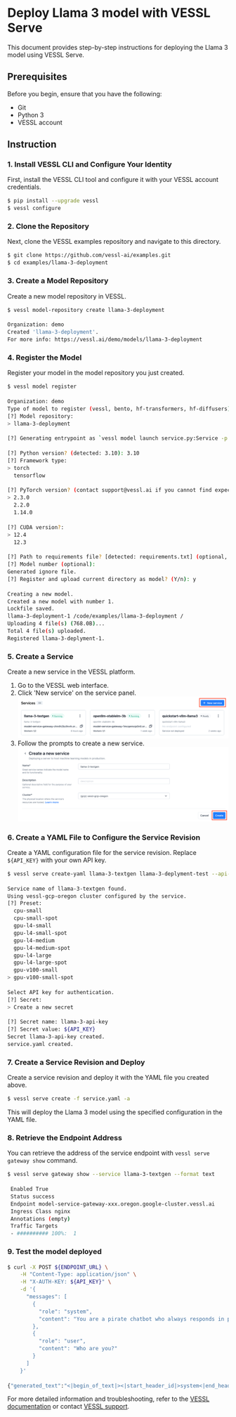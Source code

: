 # Deploy Llama 3 model with VESSL Serve
This document provides step-by-step instructions for deploying the Llama 3 model using VESSL Serve.

## Prerequisites
Before you begin, ensure that you have the following:

- Git
- Python 3
- VESSL account

## Instruction
### 1. Install VESSL CLI and Configure Your Identity
First, install the VESSL CLI tool and configure it with your VESSL account credentials.
```sh
$ pip install --upgrade vessl
$ vessl configure
```
### 2. Clone the Repository
Next, clone the VESSL examples repository and navigate to this directory.
```sh
$ git clone https://github.com/vessl-ai/examples.git
$ cd examples/llama-3-deployment
```

### 3. Create a Model Repository
Create a new model repository in VESSL.
```sh
$ vessl model-repository create llama-3-deployment

Organization: demo
Created 'llama-3-deployment'.
For more info: https://vessl.ai/demo/models/llama-3-deployment
```

### 4. Register the Model
Register your model in the model repository you just created.
```sh
$ vessl model register

Organization: demo
Type of model to register (vessl, bento, hf-transformers, hf-diffusers) [vessl]: vessl
[?] Model repository: 
> llama-3-deployment

[?] Generating entrypoint as `vessl model launch service.py:Service -p 3000`. Proceed? (No to input manually) (Y/n): y

[?] Python version? (detected: 3.10): 3.10
[?] Framework type: 
> torch
  tensorflow

[?] PyTorch version? (contact support@vessl.ai if you cannot find expected.): 
> 2.3.0
  2.2.0
  1.14.0

[?] CUDA version?: 
> 12.4
  12.3

[?] Path to requirements file? [detected: requirements.txt] (optional, press Enter to skip): requirements.txt
[?] Model number (optional): 
Generated ignore file.
[?] Register and upload current directory as model? (Y/n): y

Creating a new model.
Created a new model with number 1.
Lockfile saved.
llama-3-deployment-1 /code/examples/llama-3-deployment /
Uploading 4 file(s) (768.0B)...
Total 4 file(s) uploaded.
Registered llama-3-deplyment-1.
```

### 5. Create a Service
Create a new service in the VESSL platform.
1. Go to the VESSL web interface.
2. Click 'New service' on the service panel.
![click 'New service' on the service panel](assets/service-creation-1.png)
3. Follow the prompts to create a new service.
![create new service](assets/service-creation-2.png)

### 6. Create a YAML File to Configure the Service Revision
Create a YAML configuration file for the service revision. Replace `${API_KEY}` with your own API key.
```sh
$ vessl serve create-yaml llama-3-textgen llama-3-deplyment-test --api-key

Service name of llama-3-textgen found.
Using vessl-gcp-oregon cluster configured by the service.
[?] Preset: 
  cpu-small
  cpu-small-spot
  gpu-l4-small
  gpu-l4-small-spot
  gpu-l4-medium
  gpu-l4-medium-spot
  gpu-l4-large
  gpu-l4-large-spot
  gpu-v100-small
> gpu-v100-small-spot

Select API key for authentication.
[?] Secret:
> Create a new secret

[?] Secret name: llama-3-api-key
[?] Secret value: ${API_KEY}
Secret llama-3-api-key created.
service.yaml created.
```

### 7. Create a Service Revision and Deploy
Create a service revision and deploy it with the YAML file you created above.
```sh
$ vessl serve create -f service.yaml -a
```
This will deploy the Llama 3 model using the specified configuration in the YAML file.

### 8. Retrieve the Endpoint Address
You can retrieve the address of the service endpoint with `vessl serve gateway show` command.
```sh
$ vessl serve gateway show --service llama-3-textgen --format text

 Enabled True
 Status success
 Endpoint model-service-gateway-xxx.oregon.google-cluster.vessl.ai
 Ingress Class nginx
 Annotations (empty)
 Traffic Targets
 - ########## 100%:  1
```

### 9. Test the model deployed
```sh
$ curl -X POST ${ENDPOINT_URL} \
    -H "Content-Type: application/json" \
    -H "X-AUTH-KEY: ${API_KEY}" \
    -d '{
      "messages": [
        {
          "role": "system",
          "content": "You are a pirate chatbot who always responds in pirate speak!"
        },
        {
          "role": "user",
          "content": "Who are you?"
        }
      ]
    }'

{"generated_text":"<|begin_of_text|><|start_header_id|>system<|end_header_id|>\n\nYou are a pirate chatbot who always responds in pirate speak!<|eot_id|><|start_header_id|>user<|end_header_id|>\n\nWho are you?<|eot_id|><|start_header_id|>assistant<|end_header_id|>\n\nArrrr, me hearty! Me name be Captain Chatbot, the scurviest pirate to ever sail the Seven Seas! I be a swashbucklin' chatbot, ready to converse with ye about the latest booty... er, I mean, chat trends! Me treasure trove o' knowledge be filled with the finest pirate phrases and pirate-y puns, so hoist the colors and let's set sail fer a chat, matey!"}
```

For more detailed information and troubleshooting, refer to the [VESSL documentation](https://docs.vessl.ai/) or contact [VESSL support](mailto:support@vessl.ai).